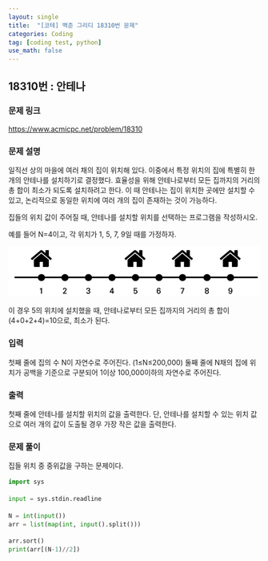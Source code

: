 ```yaml
---
layout: single
title:  "[코테] 백준 그리디 18310번 문제"
categories: Coding
tag: [coding test, python]
use_math: false
---
```


## 18310번 : 안테나
### 문제 링크
<https://www.acmicpc.net/problem/18310>

### 문제 설명
일직선 상의 마을에 여러 채의 집이 위치해 있다. 이중에서 특정 위치의 집에 특별히 한 개의 안테나를 설치하기로 결정했다. 효율성을 위해 안테나로부터 모든 집까지의 거리의 총 합이 최소가 되도록 설치하려고 한다. 이 때 안테나는 집이 위치한 곳에만 설치할 수 있고, 논리적으로 동일한 위치에 여러 개의 집이 존재하는 것이 가능하다.

집들의 위치 값이 주어질 때, 안테나를 설치할 위치를 선택하는 프로그램을 작성하시오.

예를 들어 N=4이고, 각 위치가 1, 5, 7, 9일 때를 가정하자.

![](/images/20230622_1.png)

이 경우 5의 위치에 설치했을 때, 안테나로부터 모든 집까지의 거리의 총 합이 (4+0+2+4)=10으로, 최소가 된다.

### 입력
첫째 줄에 집의 수 N이 자연수로 주어진다. (1≤N≤200,000) 둘째 줄에 N채의 집에 위치가 공백을 기준으로 구분되어 1이상 100,000이하의 자연수로 주어진다.

### 출력
첫째 줄에 안테나를 설치할 위치의 값을 출력한다. 단, 안테나를 설치할 수 있는 위치 값으로 여러 개의 값이 도출될 경우 가장 작은 값을 출력한다.

### 문제 풀이
집들 위치 중 중위값을 구하는 문제이다.


```python
import sys

input = sys.stdin.readline

N = int(input())
arr = list(map(int, input().split()))

arr.sort()
print(arr[(N-1)//2])
```
